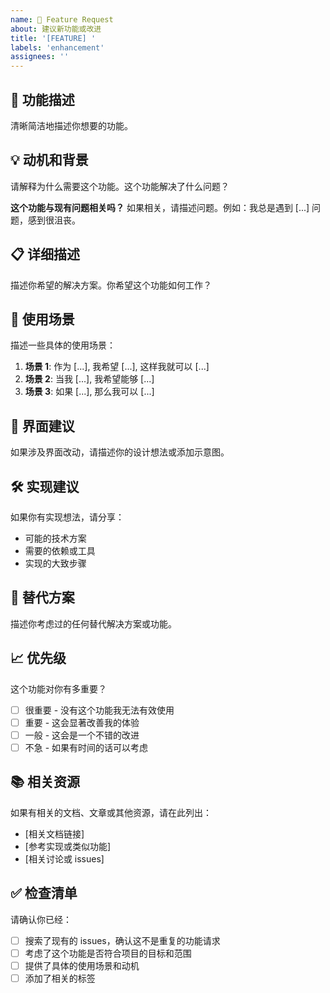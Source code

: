 ```yaml
---
name: 🚀 Feature Request
about: 建议新功能或改进
title: '[FEATURE] '
labels: 'enhancement'
assignees: ''
---
```


## 🚀 功能描述

清晰简洁地描述你想要的功能。

## 💡 动机和背景

请解释为什么需要这个功能。这个功能解决了什么问题？

**这个功能与现有问题相关吗？**
如果相关，请描述问题。例如：我总是遇到 [...] 问题，感到很沮丧。

## 📋 详细描述

描述你希望的解决方案。你希望这个功能如何工作？

## 🔄 使用场景

描述一些具体的使用场景：

1. **场景 1**: 作为 [...], 我希望 [...], 这样我就可以 [...]
2. **场景 2**: 当我 [...], 我希望能够 [...]
3. **场景 3**: 如果 [...], 那么我可以 [...]

## 🎨 界面建议

如果涉及界面改动，请描述你的设计想法或添加示意图。

## 🛠️ 实现建议

如果你有实现想法，请分享：

- 可能的技术方案
- 需要的依赖或工具
- 实现的大致步骤

## 🔀 替代方案

描述你考虑过的任何替代解决方案或功能。

## 📈 优先级

这个功能对你有多重要？

- [ ] 很重要 - 没有这个功能我无法有效使用
- [ ] 重要 - 这会显著改善我的体验
- [ ] 一般 - 这会是一个不错的改进
- [ ] 不急 - 如果有时间的话可以考虑

## 📚 相关资源

如果有相关的文档、文章或其他资源，请在此列出：

- [相关文档链接]
- [参考实现或类似功能]
- [相关讨论或 issues]

## ✅ 检查清单

请确认你已经：

- [ ] 搜索了现有的 issues，确认这不是重复的功能请求
- [ ] 考虑了这个功能是否符合项目的目标和范围
- [ ] 提供了具体的使用场景和动机
- [ ] 添加了相关的标签